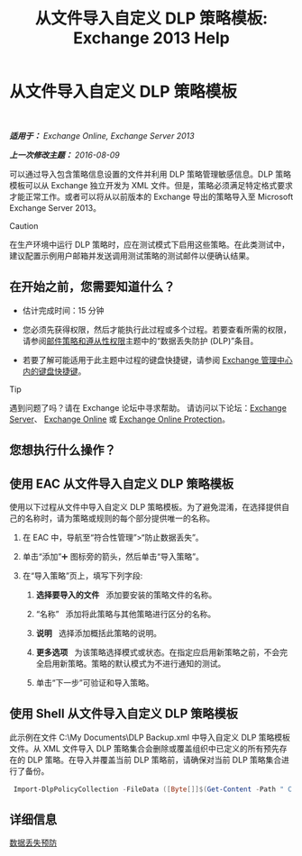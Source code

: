 ﻿---
title: '从文件导入自定义 DLP 策略模板: Exchange 2013 Help'
TOCTitle: 从文件导入自定义 DLP 策略模板
ms:assetid: 83f49dbd-f9b1-498e-b548-1529c5e1ccdb
ms:mtpsurl: https://technet.microsoft.com/zh-cn/library/JJ150531(v=EXCHG.150)
ms:contentKeyID: 50489764
ms.date: 01/11/2018
mtps_version: v=EXCHG.150
ms.translationtype: HT
---

# 从文件导入自定义 DLP 策略模板

 

_**适用于：** Exchange Online, Exchange Server 2013_

_**上一次修改主题：** 2016-08-09_

可以通过导入包含策略信息设置的文件并利用 DLP 策略管理敏感信息。DLP 策略模板可以从 Exchange 独立开发为 XML 文件。但是，策略必须满足特定格式要求才能正常工作。或者可以将从以前版本的 Exchange 导出的策略导入至 Microsoft Exchange Server 2013。

> [!CAUTION]  
> 在生产环境中运行 DLP 策略时，应在测试模式下启用这些策略。在此类测试中，建议配置示例用户邮箱并发送调用测试策略的测试邮件以便确认结果。


## 在开始之前，您需要知道什么？

  - 估计完成时间：15 分钟

  - 您必须先获得权限，然后才能执行此过程或多个过程。若要查看所需的权限，请参阅[邮件策略和遵从性权限](messaging-policy-and-compliance-permissions-exchange-2013-help.md)主题中的“数据丢失防护 (DLP)”条目。

  - 若要了解可能适用于此主题中过程的键盘快捷键，请参阅 [Exchange 管理中心内的键盘快捷键](keyboard-shortcuts-in-the-exchange-admin-center-exchange-online-protection-help.md)。

> [!TIP]  
> 遇到问题了吗？请在 Exchange 论坛中寻求帮助。 请访问以下论坛：<a href="https://go.microsoft.com/fwlink/p/?linkid=60612">Exchange Server</a>、 <a href="https://go.microsoft.com/fwlink/p/?linkid=267542">Exchange Online</a> 或 <a href="https://go.microsoft.com/fwlink/p/?linkid=285351">Exchange Online Protection</a>。


## 您想执行什么操作？

## 使用 EAC 从文件导入自定义 DLP 策略模板

使用以下过程从文件中导入自定义 DLP 策略模板。为了避免混淆，在选择提供自己的名称时，请为策略或规则的每个部分提供唯一的名称。

1.  在 EAC 中，导航至“符合性管理”\>“防止数据丢失”。

2.  单击“添加”![添加图标](images/JJ218640.c1e75329-d6d7-4073-a27d-498590bbb558(EXCHG.150).gif "添加图标") 图标旁的箭头，然后单击“导入策略”。

3.  在“导入策略”页上，填写下列字段:
    
    1.  **选择要导入的文件**   添加要安装的策略文件的名称。
    
    2.  “名称”   添加将此策略与其他策略进行区分的名称。
    
    3.  **说明**   选择添加概括此策略的说明。
    
    4.  **更多选项**   为该策略选择模式或状态。在指定应启用新策略之前，不会完全启用新策略。策略的默认模式为不进行通知的测试。
    
    5.  单击“下一步”可验证和导入策略。

## 使用 Shell 从文件导入自定义 DLP 策略模板

此示例在文件 C:\\My Documents\\DLP Backup.xml 中导入自定义 DLP 策略模板文件。从 XML 文件导入 DLP 策略集合会删除或覆盖组织中已定义的所有预先存在的 DLP 策略。在导入并覆盖当前 DLP 策略前，请确保对当前 DLP 策略集合进行了备份。

   ```PowerShell
    Import-DlpPolicyCollection -FileData ([Byte[]]$(Get-Content -Path " C:\My Documents\DLP Backup.xml " -Encoding Byte -ReadCount 0))
   ```

## 详细信息

[数据丢失预防](https://technet.microsoft.com/zh-cn/library/jj150527(v=exchg.150))

